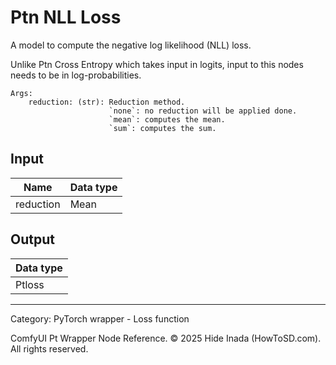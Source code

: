 # Ptn NLL Loss
A model to compute the negative log likelihood (NLL) loss.

Unlike Ptn Cross Entropy which takes input in logits, input to this nodes needs to be in log-probabilities.

    Args:  
        reduction: (str): Reduction method.  
                          `none`: no reduction will be applied done.   
                          `mean`: computes the mean.  
                          `sum`: computes the sum.

## Input
| Name | Data type |
|---|---|
| reduction | Mean |

## Output
| Data type |
|---|
| Ptloss |

<HR>
Category: PyTorch wrapper - Loss function

ComfyUI Pt Wrapper Node Reference. © 2025 Hide Inada (HowToSD.com). All rights reserved.
